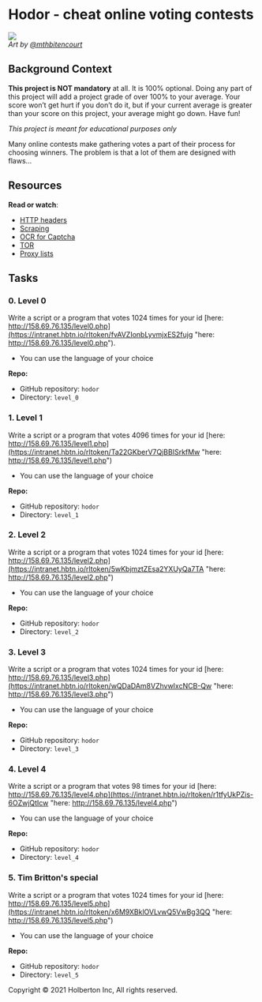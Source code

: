 # Hodor - cheat online voting contests

![](https://s3.amazonaws.com/intranet-projects-files/holbertonschool-higher-level_programming+/261/giphy_hodor.gif)  
_Art by  [@mthbitencourt](https://intranet.hbtn.io/rltoken/bx5p8AiJEmBV-xgRZ4vwFg "@mthbitencourt")_  

## Background Context

**This project is NOT mandatory**  at all. It is 100% optional. Doing any part of this project will add a project grade of over 100% to your average. Your score won’t get hurt if you don’t do it, but if your current average is greater than your score on this project, your average might go down. Have fun!

_This project is meant for educational purposes only_

Many online contests make gathering votes a part of their process for choosing winners. The problem is that a lot of them are designed with flaws…

## Resources

**Read or watch**:

-   [HTTP headers](https://intranet.hbtn.io/rltoken/M_-hmbR7t_46247I-2uSbg "HTTP headers")
-   [Scraping](https://intranet.hbtn.io/rltoken/L2HhLK0iyncmurlkigh5yw "Scraping")
-   [OCR for Captcha](https://intranet.hbtn.io/rltoken/KDelfL0_R0hGm7LM-utxfg "OCR for Captcha")
-   [TOR](https://intranet.hbtn.io/rltoken/j0YZPBGdkEOQhPhY7M3_0A "TOR")
-   [Proxy lists](https://intranet.hbtn.io/rltoken/6bxUpF78m_rnIANsx7jM8w "Proxy lists")

## Tasks

### 0. Level 0


Write a script or a program that votes 1024 times for your id  [here: http://158.69.76.135/level0.php](https://intranet.hbtn.io/rltoken/fvAVZIonbLyvmjxES2fujg "here: http://158.69.76.135/level0.php").

-   You can use the language of your choice

**Repo:**

-   GitHub repository:  `hodor`
-   Directory:  `level_0`

### 1. Level 1


Write a script or a program that votes 4096 times for your id  [here: http://158.69.76.135/level1.php](https://intranet.hbtn.io/rltoken/Ta22GKberV7QjBBISrkfMw "here: http://158.69.76.135/level1.php")

-   You can use the language of your choice

**Repo:**

-   GitHub repository:  `hodor`
-   Directory:  `level_1`


### 2. Level 2


Write a script or a program that votes 1024 times for your id  [here: http://158.69.76.135/level2.php](https://intranet.hbtn.io/rltoken/5wKbjmztZEsa2YXUyQa7TA "here: http://158.69.76.135/level2.php")

-   You can use the language of your choice

**Repo:**

-   GitHub repository:  `hodor`
-   Directory:  `level_2`


### 3. Level 3


Write a script or a program that votes 1024 times for your id  [here: http://158.69.76.135/level3.php](https://intranet.hbtn.io/rltoken/wQDaDAm8VZhvwIxcNCB-Qw "here: http://158.69.76.135/level3.php")

-   You can use the language of your choice

**Repo:**

-   GitHub repository:  `hodor`
-   Directory:  `level_3`


### 4. Level 4


Write a script or a program that votes 98 times for your id  [here: http://158.69.76.135/level4.php](https://intranet.hbtn.io/rltoken/r1tfyUkPZis-6OZwjQtIcw "here: http://158.69.76.135/level4.php")

-   You can use the language of your choice

**Repo:**

-   GitHub repository:  `hodor`
-   Directory:  `level_4`


### 5. Tim Britton's special


Write a script or a program that votes 1024 times for your id  [here: http://158.69.76.135/level5.php](https://intranet.hbtn.io/rltoken/x6M9XBklOVLvwQ5VwBg3QQ "here: http://158.69.76.135/level5.php")

-   You can use the language of your choice

**Repo:**

-   GitHub repository:  `hodor`
-   Directory:  `level_5`

Copyright © 2021 Holberton Inc, All rights reserved.
